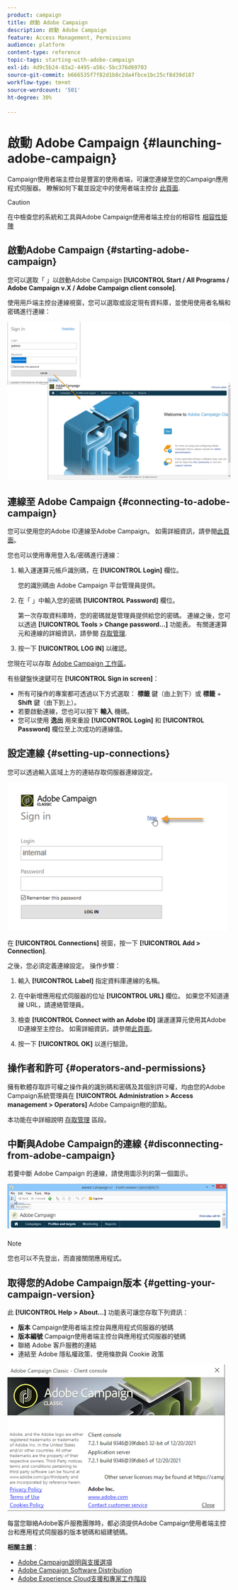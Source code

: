 ```yaml
---
product: campaign
title: 啟動 Adobe Campaign
description: 啟動 Adobe Campaign
feature: Access Management, Permissions
audience: platform
content-type: reference
topic-tags: starting-with-adobe-campaign
exl-id: 4d9c5b24-83a2-4495-a56c-5bc376d69703
source-git-commit: b666535f7f82d1b8c2da4fbce1bc25cf8d39d187
workflow-type: tm+mt
source-wordcount: '501'
ht-degree: 30%

---
```


# 啟動 Adobe Campaign {#launching-adobe-campaign}



Campaign使用者端主控台是豐富的使用者端，可讓您連線至您的Campaign應用程式伺服器。 瞭解如何下載並設定中的使用者端主控台 [此頁面](../../installation/using/installing-the-client-console.md).

>[!CAUTION]
>
>在中檢查您的系統和工具與Adobe Campaign使用者端主控台的相容性 [相容性矩陣](../../rn/using/compatibility-matrix.md#ClientConsoleoperatingsystems)

## 啟動Adobe Campaign {#starting-adobe-campaign}

您可以選取「 」以啟動Adobe Campaign **[!UICONTROL Start / All Programs / Adobe Campaign v.X / Adobe Campaign client console]**.

使用用戶端主控台連線視窗，您可以選取或設定現有資料庫，並使用使用者名稱和密碼進行連線：

![](assets/acc-logon.png)

## 連線至 Adobe Campaign {#connecting-to-adobe-campaign}

您可以使用您的Adobe ID連線至Adobe Campaign。 如需詳細資訊，請參閱[此頁面](../../integrations/using/about-adobe-id.md)。

您也可以使用專用登入名/密碼進行連線：

1. 輸入運運算元帳戶識別碼，在 **[!UICONTROL Login]** 欄位。

   您的識別碼由 Adobe Campaign 平台管理員提供。

1. 在「 」中輸入您的密碼 **[!UICONTROL Password]** 欄位。

   第一次存取資料庫時，您的密碼就是管理員提供給您的密碼。 連線之後，您可以透過 **[!UICONTROL Tools > Change password...]** 功能表。 有關運運算元和連線的詳細資訊，請參閱 [存取管理](../../platform/using/access-management.md).

1. 按一下 **[!UICONTROL LOG IN]** 以確認。<!--You can also press the **Enter** key to launch connection.-->

您現在可以存取 [Adobe Campaign 工作區](../../platform/using/adobe-campaign-workspace.md)。

有些鍵盤快速鍵可在 **[!UICONTROL Sign in screen]**：
* 所有可操作的專案都可透過以下方式選取： **標籤** 鍵（由上到下）或 **標籤** + **Shift** 鍵（由下到上）。
* 若要啟動連線，您也可以按下 **輸入** 機碼。
* 您可以使用 **逸出** 用來重設 **[!UICONTROL Login]** 和 **[!UICONTROL Password]** 欄位至上次成功的連線值。

## 設定連線 {#setting-up-connections}

您可以透過輸入區域上方的連結存取伺服器連線設定。

![](assets/s_ncs_user_connections_management.png)

在 **[!UICONTROL Connections]** 視窗，按一下 **[!UICONTROL Add > Connection]**.

之後，您必須定義連線設定。 操作步驟：

1. 輸入 **[!UICONTROL Label]** 指定資料庫連線的名稱。

1. 在中新增應用程式伺服器的位址 **[!UICONTROL URL]** 欄位。 如果您不知道連線 URL，請連絡管理員。

1. 檢查 **[!UICONTROL Connect with an Adobe ID]** 讓運運算元使用其Adobe ID連線至主控台。 如需詳細資訊，請參閱[此頁面](../../integrations/using/about-adobe-id.md)。

1. 按一下 **[!UICONTROL OK]** 以進行驗證。

## 操作者和許可 {#operators-and-permissions}

擁有軟體存取許可權之操作員的識別碼和密碼及其個別許可權，均由您的Adobe Campaign系統管理員在 **[!UICONTROL Administration > Access management > Operators]** Adobe Campaign樹的節點。

本功能在中詳細說明 [存取管理](../../platform/using/access-management.md) 區段。

## 中斷與Adobe Campaign的連線 {#disconnecting-from-adobe-campaign}

若要中斷 Adobe Campaign 的連線，請使用圖示列的第一個圖示。

![](assets/s_ncs_user_deconnexion.png)

>[!NOTE]
>
>您也可以不先登出，而直接關閉應用程式。

## 取得您的Adobe Campaign版本 {#getting-your-campaign-version}

此 **[!UICONTROL Help > About...]** 功能表可讓您存取下列資訊：

* **版本** Campaign使用者端主控台與應用程式伺服器的號碼
* **版本編號** Campaign使用者端主控台與應用程式伺服器的號碼
* 聯絡 Adobe 客戶服務的連結
* 連結至 Adobe 隱私權政策、使用條款與 Cookie 政策

![](assets/about-acc.png)

每當您聯絡Adobe客戶服務團隊時，都必須提供Adobe Campaign使用者端主控台和應用程式伺服器的版本號碼和組建號碼。

**相關主題**：

* [Adobe Campaign說明與支援選項](../../support.md)
* [Adobe Campaign Software Distribution](https://experience.adobe.com/#/downloads/content/software-distribution/en/campaign.html)
* [Adobe Experience Cloud支援和專家工作階段](https://helpx.adobe.com/tw/enterprise/admin-guide.html/enterprise/using/support-for-experience-cloud.ug.html)
